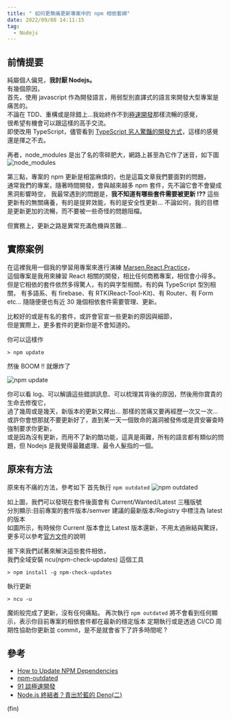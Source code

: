 ```yaml
---
title: " 如何更無痛更新專案中的 npm 相依套綿"
date: 2022/09/08 14:11:15
tag:
  - Nodejs
---
```


## 前情提要

純屬個人偏見，**我討厭 Nodejs。**  
有幾個原因，  
首先，使用 javascript 作為開發語言，用弱型別直譯式的語言來開發大型專案是痛苦的。  
不論在 TDD、重構或是除錯上…我始終作不到[極速開發](https://www.facebook.com/91agile/posts/pfbid022QhYJSeWzH4sHq1mBW91Q5LjxNB7iD4oHS6Eks3jtPLdVhLFHkW63CXxua1aEuFhl)那樣流暢的感覺，  
很希望有機會可以跟這樣的高手交流。  
即使改用 TypeScript，儘管看到 [TypeScript 另人驚豔的開發方式](https://www.youtube.com/watch?v=p6dO9u0M7MQ)，這樣的感覺還是揮之不去。

再者，node_modules 是出了名的零碎肥大，網路上甚至為它作了迷音，如下圖  
![node_modules](https://i.imgur.com/Zkhmx8m.jpg)

第三點，專案的 npm 更新是相當麻煩的，也是這篇文章我們要面對的問題，  
通常我們的專案，隨著時間開發，會與越來越多 npm 套件，先不論它會不會變成黑洞影響時空，
我最常遇到的問題是，**我不知道有哪些套件需要被更新 !??**
這些更新有的無關痛養，有的是提昇效能，有的是安全性更新…
不論如何，我的目標是更新更加的流暢，而不要被一些奇怪的問題阻檔。

但實務上，更新之路是異常充滿危機與苦難…

## 實際案例

在這裡我用一個我的學習用專案來進行演練 [Marsen.React.Practice](https://github.com/marsen/Marsen.React.Practice)，  
這個專案是我用來練習 React 相關的開發，相比任何商務專案，相信會小得多。  
但是它相依的套件依然多得驚人，有的與字型相關，有的與 TypeScript 型別相關，
有多語系、有 firebase、有 RTK(React-Tool-Kit)、有 Router、有 Form etc...
隨隨便便也有近 30 幾個相依套件需要管理、更新。

比較好的或是有名的套件，或許會官宣一些更新的原因與細節，  
但是實際上，更多套件的更新你是不會知道的。

你可以這樣作

```terminal
> npm update
```

然後 BOOM !! 就爆炸了

![npm update](https://i.imgur.com/2qJrtOW.png)

你可以看 log、可以解讀這些錯誤訊息、可以梳理其背後的原因，然後用你寶貴的生命去修復它，  
過了幾周或是幾天，新版本的更新又釋出… 那樣的苦痛又要再經歷一次又一次…
或許你會想那就不要更新好了，直到某一天一個致命的漏洞被發佈或是資安審查時強制要求你更新，  
或是因為沒有更新，而用不了新的酷功能，這真是兩難，所有的語言都有類似的問題，但 Nodejs 是我覺得最難處理、最令人髮指的一個。

## 原來有方法

原來有不痛的方法，參考如下
首先執行 `npm outdated`
![npm outdated](https://i.imgur.com/wnPLs20.png)

如上圖，我們可以發現在套件後面會有 Current/Wanted/Latest 三種版號  
分別顯示:目前專案的套件版本/semver 建議的最新版本/Registry 中標注為 latest 的版本  
如圖所示，有時候你 Current 版本會比 Latest 版本還新，不用太過揪結與驚訝，  
更多可以參考[官方文件](https://docs.npmjs.com/cli/v8/commands/npm-outdated)的說明

接下來我們試著來解決這些套件相依，  
我們全域安裝 ncu(npm-check-updates) 這個工具

```terminal
> npm install -g npm-check-updates
```

執行更新

```terminal
> ncu -u
```

魔術般完成了更新，沒有任何痛點。
再次執行 `npm outdated` 將不會看到任何顯示，表示你目前專案的相依套件都在最新的穩定版本
定期執行或是透過 CI/CD 周期性協助你更新並 commit，是不是就會省下了許多時間呢 ?

## 參考

- [How to Update NPM Dependencies](https://www.freecodecamp.org/news/how-to-update-npm-dependencies/)
- [npm-outdated](https://docs.npmjs.com/cli/v8/commands/npm-outdated)
- [91 談極速開發](https://www.facebook.com/91agile/posts/pfbid022QhYJSeWzH4sHq1mBW91Q5LjxNB7iD4oHS6Eks3jtPLdVhLFHkW63CXxua1aEuFhl)
- [Node.js 終結者？青出於藍的 Deno(二)](https://tecky.io/en/blog/Node.js%E7%B5%82%E7%B5%90%E8%80%85-%E9%9D%92%E5%87%BA%E6%96%BC%E8%97%8D%E7%9A%84Deno%28%E4%BA%8C%29/)

(fin)
